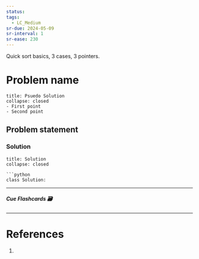 ```yaml
---
status: 
tags:
  - LC_Medium
sr-due: 2024-05-09
sr-interval: 1
sr-ease: 230
---
```

Quick sort basics, 3 cases, 3 pointers.
# Problem name
```ad-tldr
title: Psuedo Solution
collapse: closed
- First point
- Second point
```
## Problem statement


### Solution
```ad-tldr
title: Solution
collapse: closed

```python
class Solution:

```

---
##### Cue Flashcards 🗃

---
# References
1. 

